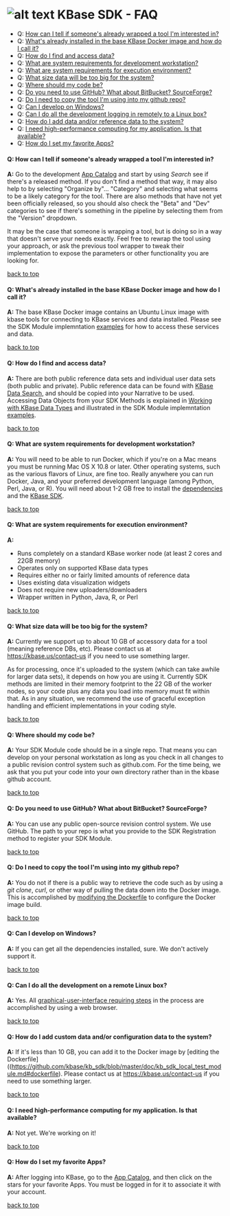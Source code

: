 # ![alt text](https://avatars2.githubusercontent.com/u/1263946?v=3&s=84 "KBase") KBase SDK - FAQ

<A NAME="top"></A>
- Q: [How can I tell if someone's already wrapped a tool I'm interested in?](#repeat)
- Q: [What's already installed in the base KBase Docker image and how do I call it?](#installed)
- Q: [How do I find and access data?](#data)
- Q: [What are system requirements for development workstation?](#sys-req-dev)
- Q: [What are system requirements for execution environment?](#sys-req-exec)
- Q: [What size data will be too big for the system?](#data-limits)
- Q: [Where should my code be?](#code-repo)
- Q: [Do you need to use GitHub?  What about BitBucket?  SourceForge?](#github-req)
- Q: [Do I need to copy the tool I'm using into my github repo?](#github-copy)
- Q: [Can I develop on Windows?](#windows)
- Q: [Can I do all the development logging in remotely to a Linux box?](#linux)
- Q: [How do I add data and/or reference data to the system?](#config-data)
- Q: [I need high-performance computing for my application.  Is that available?](#hpc)
- Q: [How do I set my favorite Apps?](#favorites)


#### <A NAME="repeat"></A>Q: How can I tell if someone's already wrapped a tool I'm interested in?
**A:** Go to the development [App Catalog](https://appdev.kbase.us/#appcatalog) and start by using *Search* see if there's a released method.  If you don't find a method that way, it may also help to  by selecting "Organize by"... "Category" and selecting what seems to be a likely category for the tool.  There are also methods that have not yet been officially released, so you should also check the "Beta" and "Dev" categories to see if there's something in the pipeline by selecting them from the "Version" dropdown.

It may be the case that someone is wrapping a tool, but is doing so in a way that doesn't serve your needs exactly.  Feel free to rewrap the tool using your approach, or ask the previous tool wrapper to tweak their implementation to expose the parameters or other functionality you are looking for.

[back to top](#top)


#### <A NAME="installed"></A>Q: What's already installed in the base KBase Docker image and how do I call it?
**A:**  The base KBase Docker image contains an Ubuntu Linux image with kbase tools for connecting to KBase services and data installed.  Please see the SDK Module implemntation [examples](https://github.com/kbase/kb_sdk/README.md#examples) for how to access these services and data.

[back to top](#top)


#### <A NAME="data"></A>Q: How do I find and access data?
**A:** There are both public reference data sets and individual user data sets (both public and private).  Public reference data can be found with [KBase Data Search](https://narrative.kbase.us/search/#/search/?q=*), and should be copied into your Narrative to be used.  Accessing Data Objects from your SDK Methods is explained in [Working with KBase Data Types](https://github.com/kbase/kb_sdk/doc/kb_sdk_data_types.md) and illustrated in the SDK Module implemntation [examples](https://github.com/kbase/kb_sdk/README.md#examples).

[back to top](#top)


#### <A NAME="sys-req-dev"></A>Q: What are system requirements for development workstation?
**A:** You will need to be able to run Docker, which if you're on a Mac means you must be running Mac OS X 10.8 or later.  Other operating systems, such as the various flavors of Linux, are fine too.  Really anywhere you can run Docker, Java, and your preferred development language (among Python, Perl, Java, or R).  You will need about 1-2 GB free to install the [dependencies](https://github.com/kbase/kb_sdk/docs/kb_sdk_dependencies.md) and the [KBase SDK](https://https://github.com/kbase/kb_sdk/doc/kb_sdk_install_and_build.md).

[back to top](#top)


#### <A NAME="sys-req-exec"></A>Q: What are system requirements for execution environment?
**A:** 
- Runs completely on a standard KBase worker node (at least 2 cores and 22GB memory)
- Operates only on supported KBase data types
- Requires either no or fairly limited amounts of reference data
- Uses existing data visualization widgets
- Does not require new uploaders/downloaders
- Wrapper written in Python, Java, R, or Perl

[back to top](#top)


#### <A NAME="data-limits"></A>Q: What size data will be too big for the system?
**A:** Currently we support up to about 10 GB of accessory data for a tool (meaning reference DBs, etc).  Please contact us at https://kbase.us/contact-us if you need to use something larger.

As for processing, once it's uploaded to the system (which can take awhile for larger data sets), it depends on how you are using it.  Currently SDK methods are limited in their memory footprint to the 22 GB of the worker nodes, so your code plus any data you load into memory must fit within that.  As in any situation, we recommend the use of graceful exception handling and efficient implementations in your coding style.

[back to top](#top)


#### <A NAME="code-repo"></A>Q: Where should my code be?
**A:** Your SDK Module code should be in a single repo.  That means you can develop on your personal workstation as long as you check in all changes to a public revision control system such as github.com.  For the time being, we ask that you put your code into your own directory rather than in the kbase github account.

[back to top](#top)


#### <A NAME="github-req"></A>Q: Do you need to use GitHub?  What about BitBucket?  SourceForge?
**A:** You can use any public open-source revision control system.  We use GitHub.  The path to your repo is what you provide to the SDK Registration method to register your SDK Module.

[back to top](#top)


#### <A NAME="github-copy"></A>Q: Do I need to copy the tool I'm using into my github repo?
**A:** You do not if there is a public way to retrieve the code such as by using a *git clone*, *curl*, or other way of pulling the data down into the Docker image.  This is accomplished by [modifying the Dockerfile](https://github.com/kbase/kb_sdk/blob/master/doc/kb_sdk_local_test_module.md#dockerfile) to configure the Docker image build.

[back to top](#top)


#### <A NAME="windows"></A>Q: Can I develop on Windows?
**A:** If you can get all the dependencies installed, sure.  We don't actively support it.

[back to top](#top)


#### <A NAME="linux"></A>Q: Can I do all the development on a remote Linux box?
**A:** Yes.  All [graphical-user-interface requiring steps](https://github.com/kbase/kb_sdk/blob/master/doc/kb_sdk_test_in_kbase.md) in the process are accomplished by using a web browser.

[back to top](#top)


#### <A NAME="config-data"></A>Q: How do I add custom data and/or configuration data to the system?
**A:** If it's less than 10 GB, you can add it to the Docker image by [editing the Dockerfile]((https://github.com/kbase/kb_sdk/blob/master/doc/kb_sdk_local_test_module.md#dockerfile).  Please contact us at https://kbase.us/contact-us if you need to use something larger.

[back to top](#top)


#### <A NAME="hpc"></A>Q: I need high-performance computing for my application.  Is that available?
**A:** Not yet.  We're working on it!

[back to top](#top)


#### <A NAME="favorites"></A>Q: How do I set my favorite Apps?
**A:** After logging into KBase, go to the [App Catalog](https://appdev.kbase.us/#appcatalog), and then click on the stars for your favorite Apps.  You must be logged in for it to associate it with your account.

[back to top](#top)
